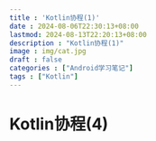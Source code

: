 ```yaml
---
title : 'Kotlin协程(1)'
date : 2024-08-06T22:30:13+08:00
lastmod: 2024-08-13T22:20:13+08:00
description : "Kotlin协程(1)" 
image : img/cat.jpg
draft : false    
categories : ["Android学习笔记"]
tags : ["Kotlin"]
---
```


# Kotlin协程(4)